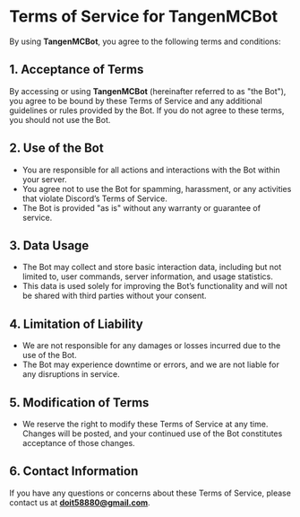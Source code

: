 # Terms of Service for TangenMCBot

By using **TangenMCBot**, you agree to the following terms and conditions:

## 1. Acceptance of Terms
By accessing or using **TangenMCBot** (hereinafter referred to as "the Bot"), you agree to be bound by these Terms of Service and any additional guidelines or rules provided by the Bot. If you do not agree to these terms, you should not use the Bot.

## 2. Use of the Bot
- You are responsible for all actions and interactions with the Bot within your server.
- You agree not to use the Bot for spamming, harassment, or any activities that violate Discord’s Terms of Service.
- The Bot is provided "as is" without any warranty or guarantee of service.

## 3. Data Usage
- The Bot may collect and store basic interaction data, including but not limited to, user commands, server information, and usage statistics.
- This data is used solely for improving the Bot’s functionality and will not be shared with third parties without your consent.

## 4. Limitation of Liability
- We are not responsible for any damages or losses incurred due to the use of the Bot.
- The Bot may experience downtime or errors, and we are not liable for any disruptions in service.

## 5. Modification of Terms
- We reserve the right to modify these Terms of Service at any time. Changes will be posted, and your continued use of the Bot constitutes acceptance of those changes.

## 6. Contact Information
If you have any questions or concerns about these Terms of Service, please contact us at **doit58880@gmail.com**.
